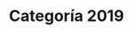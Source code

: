 ---
title: Categoría 2019 
description: Categoria 2019]
year: 2019
image: 
schedule: 4:30 a 6:00
instructor: Prof. Eduardo
level: Competitivo
---